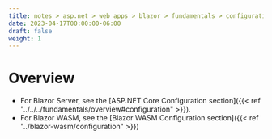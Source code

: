 ```yaml
---
title: notes > asp.net > web apps > blazor > fundamentals > configuration
date: 2023-04-17T00:00:00-06:00
draft: false
weight: 1
---
```


# Overview
- For Blazor Server, see the [ASP.NET Core Configuration section]({{< ref "../../../fundamentals/overview#configuration" >}}).
- For Blazor WASM, see the [Blazor WASM Configuration section]({{< ref "../blazor-wasm/configuration" >}})
